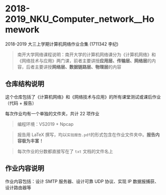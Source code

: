 # 2018-2019_NKU_Computer_network__Homework
2018-2019 大三上学期计算机网络作业合集 (1711342 李纪)

> 南开大学网络课程说明：南开大学的计算机网络课分为《计算机网络》和《网络技术与应用》两门课，前者主要讲授**应用层、传输层、网络层**的内容，后者主要讲授**网络层、数据链路层、物理层**的内容

## 仓库结构说明
这个仓库包括了《计算机网络》和《网络技术与应用》的所有课堂测试或课后作业（代码 + 报告）

每次作业均有一个单独的文件夹，共计 22 项作业

> 编程环境：VS2019 + Npcap

> 报告用 LaTeX 撰写，均以`实验报告.pdf`的形式包含在作业文件夹中。**报告内容极为丰富！**

> 每次作业的分数都直接写在了 `txt` 文档的文件名上

## 作业内容说明

作业内容包括：设计 SMTP 服务器、设计可靠 UDP 协议、实现 IP 数据报捕获、设计路由器等
